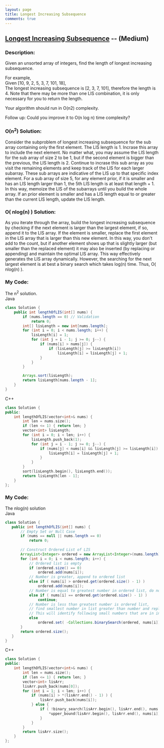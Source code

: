 ```yaml
---
layout: page
title: Longest Increasing Subsequence
comments: true
---
```


## [Longest Increasing Subsequence](https://leetcode.com/problems/longest-increasing-subsequence/description/) -- (Medium)

### Description:
Given an unsorted array of integers, find the length of longest increasing subsequence.  
  
For example,  
Given [10, 9, 2, 5, 3, 7, 101, 18],  
The longest increasing subsequence is [2, 3, 7, 101], therefore the length is 4. Note that there may be more than one LIS combination, it is only necessary for you to return the length.
  
Your algorithm should run in O(n2) complexity.  
  
Follow up: Could you improve it to O(n log n) time complexity?  
      
### O(n<sup>2</sup>) Solution:
Consider the subproblem of longest increasing subsequence for the sub array containing only the first element. The LIS length is 1. Incrase this array to include the next element. No matter what, you may assume the LIS length for the sub array of size 2 to be 1, but if the second element is bigger than the previous, the LIS length is 2. Continue to incrase this sub array as you visit the remaining elements and keep track of the LIS for each larger subarray. These sub arrays are indicative of the LIS up to that specific index element. For a sub array of size 5, for any element prior, if it is smaller and has an LIS length larger than 1, the 5th LIS length is at least that length + 1. In this way, memoize the LIS of the subarrays until you build the whole array. If an prior element is smaller and has a LIS length equal to or greater than the current LIS length, update the LIS length.

### O( nlog(n) ) Solution:
As you iterate through the array, build the longest increasing subsequence by checking if the next element is larger than the largest element, if so, append it to the LIS array. If the element is smaller, replace the first element in the LIS array that is larger than this new element. In this way, you don't add to the count, but if another element shows up that is slightly larger (but smaller than the replaced element) it may also be inserted (by replacing or appending) and maintain the optimal LIS array. This way effectively generates the LIS array dynamically. However, the searching for the next largest element is at best a binary search which takes log(n) time. Thus, O( nlog(n) ).
  
### My Code:
The n<sup>2</sup> solution.  
Java  
```java
class Solution {
    public int lengthOfLIS(int[] nums) {
        if (nums.length == 0) // Validation
            return 0;
        int[] lisLength = new int[nums.length];
        for (int i = 0; i < nums.length; i++) {
            lisLength[i] = 1;
            for (int j = i - 1; j >= 0; j--) {
                if (nums[i] > nums[j]) {
                    if (lisLength[j] >= lisLength[i])
                        lisLength[i] = lisLength[j] + 1;
                }
            }
        }

        Arrays.sort(lisLength);
        return lisLength[nums.length - 1];
    }
}
```  
C++  
```c++
class Solution {
public:
    int lengthOfLIS(vector<int>& nums) {
        int len = nums.size();
        if (len <= 1) { return len; }
        vector<int> lisLength;
        for (int i = 0; i < len; i++) {
            lisLength.push_back(1);
            for (int j = i - 1; j >= 0; j--) {
                if (nums[j] < nums[i] && lisLength[j] >= lisLength[i]) {
                    lisLength[i] = lisLength[j] + 1;
                }
            }
        }
        sort(lisLength.begin(), lisLength.end());
        return lisLength[len - 1];
    }
};
```  
  
### My Code:
The nlog(n) solution  
Java  
 ```java
 class Solution {
    public int lengthOfLIS(int[] nums) {
        // Empty Set or Null Case
        if (nums == null || nums.length == 0)
            return 0;
        
        // Construct Ordered List of LIS
        ArrayList<Integer> ordered = new ArrayList<Integer>(nums.length);
        for (int i = 0; i < nums.length; i++) {
            // Ordered list is empty
            if (ordered.size() == 0)
                ordered.add(nums[i]);
            // Number is greater, append to ordered list
            else if ( nums[i] > ordered.get(ordered.size() - 1) )
                ordered.add(nums[i]);
            // Number is equal to greatest number in ordered list, do nothing
            else if ( nums[i] == ordered.get(ordered.size() - 1) )
                continue;
            // Number is less than greatest number is ordered list, 
            // find smallest number in list greater than number and replace
            // This will identify following small numbers that are in increasing order
            else
                ordered.set( -Collections.binarySearch(ordered, nums[i]) - 1, nums[i]) ;
        }
        return ordered.size();
    }
}
```  
  
C++  
```c++
class Solution {
public:
    int lengthOfLIS(vector<int>& nums) {
        int len = nums.size();
        if (len <= 1) { return len; }
        vector<int> lisArr;
        lisArr.push_back(nums[0]);
        for (int i = 1; i < len; i++) {
            if (nums[i] > *(lisArr.end() - 1) ) {
                lisArr.push_back(nums[i]);
            } else {
                if ( !binary_search(lisArr.begin(), lisArr.end(), nums[i]) ) {
                    *upper_bound(lisArr.begin(), lisArr.end(), nums[i]) = nums[i];
                }
            }
        }
        return lisArr.size();
    }
};
```
